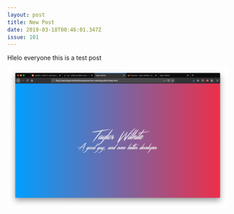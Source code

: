 ```yaml
---
layout: post
title: New Post
date: 2019-03-18T00:46:01.347Z
issue: 101
---
```

Hlelo everyone this is a test post

![](/src/images/screen-shot-2019-03-02-at-2.05.03-pm.png)

